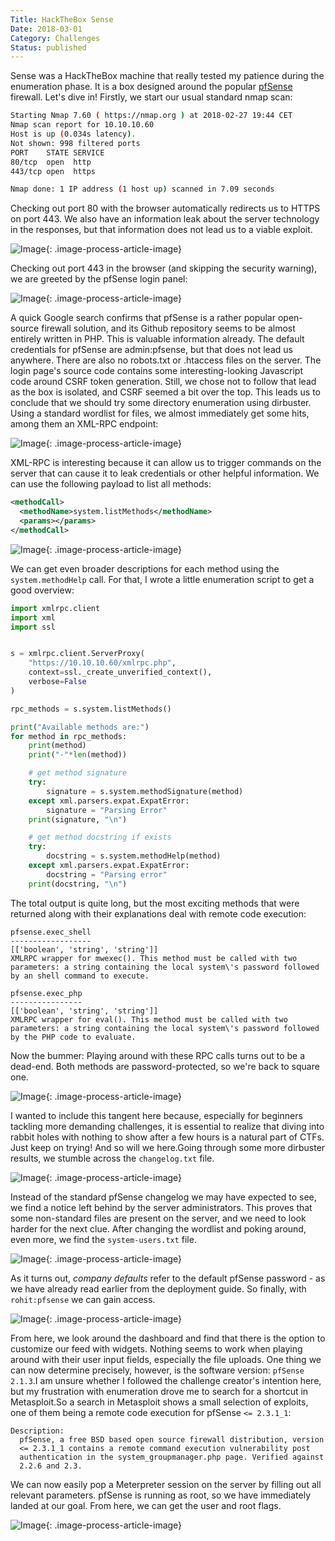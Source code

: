 ```yaml
---
Title: HackTheBox Sense
Date: 2018-03-01
Category: Challenges
Status: published
---
```


Sense was a HackTheBox machine that really tested my patience during the enumeration phase. It is a box designed around the popular [pfSense](https://www.pfsense.org/) firewall. Let's dive in! Firstly, we start our usual standard nmap scan:

```sh
Starting Nmap 7.60 ( https://nmap.org ) at 2018-02-27 19:44 CET
Nmap scan report for 10.10.10.60
Host is up (0.034s latency).
Not shown: 998 filtered ports
PORT    STATE SERVICE
80/tcp  open  http
443/tcp open  https

Nmap done: 1 IP address (1 host up) scanned in 7.09 seconds
```

Checking out port 80 with the browser automatically redirects us to HTTPS on port 443. We also have an information leak about the server technology in the responses, but that information does not lead us to a viable exploit.

![Image]({attach}839386424.png){: .image-process-article-image}

Checking out port 443 in the browser (and skipping the security warning), we are greeted by the pfSense login panel:

![Image]({attach}1399367803.png){: .image-process-article-image}

A quick Google search confirms that pfSense is a rather popular open-source firewall solution, and its Github repository seems to be almost entirely written in PHP. This is valuable information already. The default credentials for pfSense are admin:pfsense, but that does not lead us anywhere. There are also no robots.txt or .htaccess files on the server. The login page's source code contains some interesting-looking Javascript code around CSRF token generation. Still, we chose not to follow that lead as the box is isolated, and CSRF seemed a bit over the top. This leads us to conclude that we should try some directory enumeration using dirbuster. Using a standard wordlist for files, we almost immediately get some hits, among them an XML-RPC endpoint:

![Image]({attach}1555399102.png){: .image-process-article-image}

XML-RPC is interesting because it can allow us to trigger commands on the server that can cause it to leak credentials or other helpful information. We can use the following payload to list all methods:

```xml
<methodCall>
  <methodName>system.listMethods</methodName>
  <params></params>
</methodCall>
```

![Image]({attach}85609701.png){: .image-process-article-image}

We can get even broader descriptions for each method using the `system.methodHelp` call. For that, I wrote a little enumeration script to get a good overview:

```python
import xmlrpc.client
import xml
import ssl


s = xmlrpc.client.ServerProxy(
    "https://10.10.10.60/xmlrpc.php",
    context=ssl._create_unverified_context(),
    verbose=False
)

rpc_methods = s.system.listMethods()

print("Available methods are:")
for method in rpc_methods:
    print(method)
    print("-"*len(method))

    # get method signature
    try:
        signature = s.system.methodSignature(method)
    except xml.parsers.expat.ExpatError:
        signature = "Parsing Error"
    print(signature, "\n")

    # get method docstring if exists
    try:
        docstring = s.system.methodHelp(method)
    except xml.parsers.expat.ExpatError:
        docstring = "Parsing error"
    print(docstring, "\n")
```

The total output is quite long, but the most exciting methods that were returned along with their explanations deal with remote code execution:

```
pfsense.exec_shell
------------------
[['boolean', 'string', 'string']]
XMLRPC wrapper for mwexec(). This method must be called with two parameters: a string containing the local system\'s password followed by an shell command to execute.

pfsense.exec_php
----------------
[['boolean', 'string', 'string']]
XMLRPC wrapper for eval(). This method must be called with two parameters: a string containing the local system\'s password followed by the PHP code to evaluate.
```

Now the bummer: Playing around with these RPC calls turns out to be a dead-end. Both methods are password-protected, so we're back to square one.

![Image]({attach}300989342.png){: .image-process-article-image}

I wanted to include this tangent here because, especially for beginners tackling more demanding challenges, it is essential to realize that diving into rabbit holes with nothing to show after a few hours is a natural part of CTFs. Just keep on trying! And so will we here.Going through some more dirbuster results, we stumble across the `changelog.txt` file.

![Image]({attach}2008781597.png){: .image-process-article-image}

Instead of the standard pfSense changelog we may have expected to see, we find a notice left behind by the server administrators. This proves that some non-standard files are present on the server, and we need to look harder for the next clue. After changing the wordlist and poking around, even more, we find the `system-users.txt` file.

![Image]({attach}1765722213.png){: .image-process-article-image}

As it turns out, *company defaults* refer to the default pfSense password - as we have already read earlier from the deployment guide. So finally, with `rohit:pfsense` we can gain access.

![Image]({attach}1225847803.png){: .image-process-article-image}

From here, we look around the dashboard and find that there is the option to customize our feed with widgets. Nothing seems to work when playing around with their user input fields, especially the file uploads. One thing we can now determine precisely, however, is the software version: `pfSense 2.1.3`.I am unsure whether I followed the challenge creator's intention here, but my frustration with enumeration drove me to search for a shortcut in Metasploit.So a search in Metasploit shows a small selection of exploits, one of them being a remote code execution for pfSense `<= 2.3.1_1`:

```
Description:
  pfSense, a free BSD based open source firewall distribution, version
  <= 2.3.1_1 contains a remote command execution vulnerability post
  authentication in the system_groupmanager.php page. Verified against
  2.2.6 and 2.3.
```

We can now easily pop a Meterpreter session on the server by filling out all relevant parameters. pfSense is running as
root, so we have immediately landed at our goal. From here, we can get the user and root flags.

![Image]({attach}1150353223.png){: .image-process-article-image}
